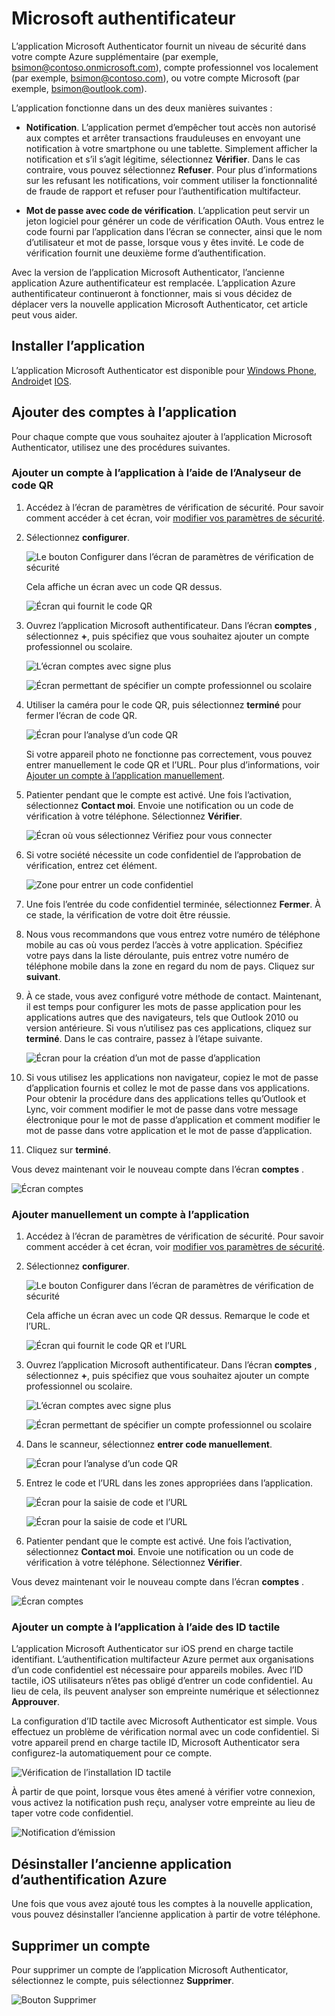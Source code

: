 <properties
    pageTitle="Application Microsoft Authenticator pour les téléphones mobiles | Microsoft Azure"
    description="Découvrez comment mettre à niveau vers la dernière version d’Azure identificateur."
    services="multi-factor-authentication"
    documentationCenter=""
    authors="kgremban"
    manager="femila"
    editor="curtland"/>

<tags
    ms.service="multi-factor-authentication"
    ms.workload="identity"
    ms.tgt_pltfrm="na"
    ms.devlang="na"
    ms.topic="article"
    ms.date="08/22/2016"
    ms.author="kgremban"/>

# <a name="microsoft-authenticator"></a>Microsoft authentificateur

L’application Microsoft Authenticator fournit un niveau de sécurité dans votre compte Azure supplémentaire (par exemple, bsimon@contoso.onmicrosoft.com), compte professionnel vos localement (par exemple, bsimon@contoso.com), ou votre compte Microsoft (par exemple, bsimon@outlook.com).

L’application fonctionne dans un des deux manières suivantes :

- **Notification**. L’application permet d’empêcher tout accès non autorisé aux comptes et arrêter transactions frauduleuses en envoyant une notification à votre smartphone ou une tablette. Simplement afficher la notification et s’il s’agit légitime, sélectionnez **Vérifier**. Dans le cas contraire, vous pouvez sélectionnez **Refuser**. Pour plus d’informations sur les refusant les notifications, voir comment utiliser la fonctionnalité de fraude de rapport et refuser pour l’authentification multifacteur.

- **Mot de passe avec code de vérification**. L’application peut servir un jeton logiciel pour générer un code de vérification OAuth. Vous entrez le code fourni par l’application dans l’écran se connecter, ainsi que le nom d’utilisateur et mot de passe, lorsque vous y êtes invité. Le code de vérification fournit une deuxième forme d’authentification.

Avec la version de l’application Microsoft Authenticator, l’ancienne application Azure authentificateur est remplacée.  L’application Azure authentificateur continueront à fonctionner, mais si vous décidez de déplacer vers la nouvelle application Microsoft Authenticator, cet article peut vous aider.  

## <a name="install-the-app"></a>Installer l’application

L’application Microsoft Authenticator est disponible pour [Windows Phone](http://go.microsoft.com/fwlink/?Linkid=825071), [Android](http://go.microsoft.com/fwlink/?Linkid=825072)et [IOS](http://go.microsoft.com/fwlink/?Linkid=825073).

## <a name="add-accounts-to-the-app"></a>Ajouter des comptes à l’application

Pour chaque compte que vous souhaitez ajouter à l’application Microsoft Authenticator, utilisez une des procédures suivantes.

### <a name="add-an-account-to-the-app-by-using-the-qr-code-scanner"></a>Ajouter un compte à l’application à l’aide de l’Analyseur de code QR

1. Accédez à l’écran de paramètres de vérification de sécurité.  Pour savoir comment accéder à cet écran, voir [modifier vos paramètres de sécurité](multi-factor-authentication-end-user-manage-settings.md).

2. Sélectionnez **configurer**.

    ![Le bouton Configurer dans l’écran de paramètres de vérification de sécurité](./media/multi-factor-authentication-azure-authenticator/azureauthe.png)

    Cela affiche un écran avec un code QR dessus.

    ![Écran qui fournit le code QR](./media/multi-factor-authentication-azure-authenticator/barcode2.png)

3. Ouvrez l’application Microsoft authentificateur. Dans l’écran **comptes** , sélectionnez **+**, puis spécifiez que vous souhaitez ajouter un compte professionnel ou scolaire.

    ![L’écran comptes avec signe plus](./media/multi-factor-authentication-azure-authenticator/addaccount3.png)

    ![Écran permettant de spécifier un compte professionnel ou scolaire](./media/multi-factor-authentication-end-user-first-time-mobile-app/scan.png)

4. Utiliser la caméra pour le code QR, puis sélectionnez **terminé** pour fermer l’écran de code QR.

    ![Écran pour l’analyse d’un code QR](./media/multi-factor-authentication-end-user-first-time-mobile-app/scan2.png)

    Si votre appareil photo ne fonctionne pas correctement, vous pouvez entrer manuellement le code QR et l’URL. Pour plus d’informations, voir [Ajouter un compte à l’application manuellement](#add-an-account-to-the-app-manually).

5. Patienter pendant que le compte est activé. Une fois l’activation, sélectionnez **Contact moi**.  Envoie une notification ou un code de vérification à votre téléphone.  Sélectionnez **Vérifier**.

    ![Écran où vous sélectionnez Vérifiez pour vous connecter](./media/multi-factor-authentication-end-user-first-time-mobile-app/verify.png)

6. Si votre société nécessite un code confidentiel de l’approbation de vérification, entrez cet élément.

    ![Zone pour entrer un code confidentiel](./media/multi-factor-authentication-end-user-first-time-mobile-app/scan3.png)

7. Une fois l’entrée du code confidentiel terminée, sélectionnez **Fermer**. À ce stade, la vérification de votre doit être réussie.
8. Nous vous recommandons que vous entrez votre numéro de téléphone mobile au cas où vous perdez l’accès à votre application. Spécifiez votre pays dans la liste déroulante, puis entrez votre numéro de téléphone mobile dans la zone en regard du nom de pays. Cliquez sur **suivant**.
9. À ce stade, vous avez configuré votre méthode de contact. Maintenant, il est temps pour configurer les mots de passe application pour les applications autres que des navigateurs, tels que Outlook 2010 ou version antérieure. Si vous n’utilisez pas ces applications, cliquez sur **terminé**. Dans le cas contraire, passez à l’étape suivante.

    ![Écran pour la création d’un mot de passe d’application](./media/multi-factor-authentication-end-user-first-time-mobile-app/step4.png)

10. Si vous utilisez les applications non navigateur, copiez le mot de passe d’application fournis et collez le mot de passe dans vos applications. Pour obtenir la procédure dans des applications telles qu’Outlook et Lync, voir comment modifier le mot de passe dans votre message électronique pour le mot de passe d’application et comment modifier le mot de passe dans votre application et le mot de passe d’application.
11. Cliquez sur **terminé**.

Vous devez maintenant voir le nouveau compte dans l’écran **comptes** .

![Écran comptes](./media/multi-factor-authentication-azure-authenticator/accounts.png)

### <a name="add-an-account-to-the-app-manually"></a>Ajouter manuellement un compte à l’application

1. Accédez à l’écran de paramètres de vérification de sécurité.  Pour savoir comment accéder à cet écran, voir [modifier vos paramètres de sécurité](multi-factor-authentication-end-user-manage-settings.md).

2. Sélectionnez **configurer**.

    ![Le bouton Configurer dans l’écran de paramètres de vérification de sécurité](./media/multi-factor-authentication-azure-authenticator/azureauthe.png)

    Cela affiche un écran avec un code QR dessus.  Remarque le code et l’URL.

    ![Écran qui fournit le code QR et l’URL](./media/multi-factor-authentication-azure-authenticator/barcode2.png)

3. Ouvrez l’application Microsoft authentificateur. Dans l’écran **comptes** , sélectionnez **+**, puis spécifiez que vous souhaitez ajouter un compte professionnel ou scolaire.

    ![L’écran comptes avec signe plus](./media/multi-factor-authentication-azure-authenticator/addaccount3.png)

    ![Écran permettant de spécifier un compte professionnel ou scolaire](./media/multi-factor-authentication-end-user-first-time-mobile-app/scan.png)

4. Dans le scanneur, sélectionnez **entrer code manuellement**.

    ![Écran pour l’analyse d’un code QR](./media/multi-factor-authentication-end-user-first-time-mobile-app/scan2.png)

5. Entrez le code et l’URL dans les zones appropriées dans l’application.

    ![Écran pour la saisie de code et l’URL](./media/multi-factor-authentication-azure-authenticator/manual.png)

    ![Écran pour la saisie de code et l’URL](./media/multi-factor-authentication-end-user-first-time-mobile-app/addaccount2.png)

6. Patienter pendant que le compte est activé. Une fois l’activation, sélectionnez **Contact moi**. Envoie une notification ou un code de vérification à votre téléphone. Sélectionnez **Vérifier**.

Vous devez maintenant voir le nouveau compte dans l’écran **comptes** .

![Écran comptes](./media/multi-factor-authentication-azure-authenticator/accounts.png)

### <a name="add-an-account-to-the-app-by-using-touch-id"></a>Ajouter un compte à l’application à l’aide des ID tactile

L’application Microsoft Authenticator sur iOS prend en charge tactile identifiant.  L’authentification multifacteur Azure permet aux organisations d’un code confidentiel est nécessaire pour appareils mobiles. Avec l’ID tactile, iOS utilisateurs n’êtes pas obligé d’entrer un code confidentiel. Au lieu de cela, ils peuvent analyser son empreinte numérique et sélectionnez **Approuver**.

La configuration d’ID tactile avec Microsoft Authenticator est simple. Vous effectuez un problème de vérification normal avec un code confidentiel. Si votre appareil prend en charge tactile ID, Microsoft Authenticator sera configurez-la automatiquement pour ce compte.

![Vérification de l’installation ID tactile](./media/multi-factor-authentication-azure-authenticator/touchid1.png)

À partir de que point, lorsque vous êtes amené à vérifier votre connexion, vous activez la notification push reçu, analyser votre empreinte au lieu de taper votre code confidentiel.

![Notification d’émission](./media/multi-factor-authentication-azure-authenticator/touchid2.png)

## <a name="uninstall-the-old-azure-authentication-app"></a>Désinstaller l’ancienne application d’authentification Azure

Une fois que vous avez ajouté tous les comptes à la nouvelle application, vous pouvez désinstaller l’ancienne application à partir de votre téléphone.

## <a name="delete-an-account"></a>Supprimer un compte

Pour supprimer un compte de l’application Microsoft Authenticator, sélectionnez le compte, puis sélectionnez **Supprimer**.

![Bouton Supprimer](./media/multi-factor-authentication-azure-authenticator/remove.png)

